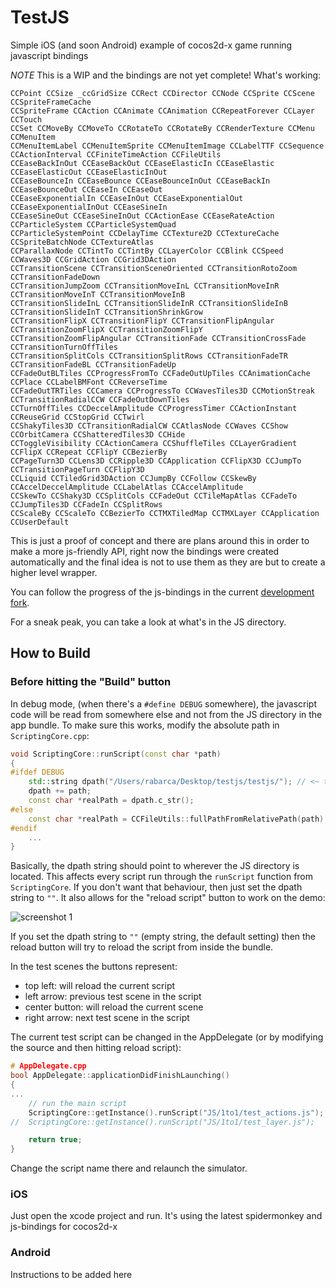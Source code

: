 # TestJS

Simple iOS (and soon Android) example of cocos2d-x game running javascript bindings

*NOTE* This is a WIP and the bindings are not yet complete! What's working:

    CCPoint CCSize _ccGridSize CCRect CCDirector CCNode CCSprite CCScene CCSpriteFrameCache
    CCSpriteFrame CCAction CCAnimate CCAnimation CCRepeatForever CCLayer CCTouch
    CCSet CCMoveBy CCMoveTo CCRotateTo CCRotateBy CCRenderTexture CCMenu CCMenuItem
    CCMenuItemLabel CCMenuItemSprite CCMenuItemImage CCLabelTTF CCSequence
    CCActionInterval CCFiniteTimeAction CCFileUtils
    CCEaseBackInOut CCEaseBackOut CCEaseElasticIn CCEaseElastic CCEaseElasticOut CCEaseElasticInOut
    CCEaseBounceIn CCEaseBounce CCEaseBounceInOut CCEaseBackIn CCEaseBounceOut CCEaseIn CCEaseOut
    CCEaseExponentialIn CCEaseInOut CCEaseExponentialOut CCEaseExponentialInOut CCEaseSineIn
    CCEaseSineOut CCEaseSineInOut CCActionEase CCEaseRateAction CCParticleSystem CCParticleSystemQuad
    CCParticleSystemPoint CCDelayTime CCTexture2D CCTextureCache CCSpriteBatchNode CCTextureAtlas
    CCParallaxNode CCTintTo CCTintBy CCLayerColor CCBlink CCSpeed CCWaves3D CCGridAction CCGrid3DAction
    CCTransitionScene CCTransitionSceneOriented CCTransitionRotoZoom CCTransitionFadeDown
    CCTransitionJumpZoom CCTransitionMoveInL CCTransitionMoveInR CCTransitionMoveInT CCTransitionMoveInB
    CCTransitionSlideInL CCTransitionSlideInR CCTransitionSlideInB CCTransitionSlideInT CCTransitionShrinkGrow
    CCTransitionFlipX CCTransitionFlipY CCTransitionFlipAngular CCTransitionZoomFlipX CCTransitionZoomFlipY
    CCTransitionZoomFlipAngular CCTransitionFade CCTransitionCrossFade CCTransitionTurnOffTiles
    CCTransitionSplitCols CCTransitionSplitRows CCTransitionFadeTR CCTransitionFadeBL CCTransitionFadeUp
    CCFadeOutBLTiles CCProgressFromTo CCFadeOutUpTiles CCAnimationCache CCPlace CCLabelBMFont CCReverseTime
    CCFadeOutTRTiles CCCamera CCProgressTo CCWavesTiles3D CCMotionStreak CCTransitionRadialCCW CCFadeOutDownTiles
    CCTurnOffTiles CCDeccelAmplitude CCProgressTimer CCActionInstant CCReuseGrid CCStopGrid CCTwirl
    CCShakyTiles3D CCTransitionRadialCW CCAtlasNode CCWaves CCShow CCOrbitCamera CCShatteredTiles3D CCHide
    CCToggleVisibility CCActionCamera CCShuffleTiles CCLayerGradient CCFlipX CCRepeat CCFlipY CCBezierBy
    CCPageTurn3D CCLens3D CCRipple3D CCApplication CCFlipX3D CCJumpTo CCTransitionPageTurn CCFlipY3D
    CCLiquid CCTiledGrid3DAction CCJumpBy CCFollow CCSkewBy CCAccelDeccelAmplitude CCLabelAtlas CCAccelAmplitude
    CCSkewTo CCShaky3D CCSplitCols CCFadeOut CCTileMapAtlas CCFadeTo CCJumpTiles3D CCFadeIn CCSplitRows
    CCScaleBy CCScaleTo CCBezierTo CCTMXTiledMap CCTMXLayer CCApplication CCUserDefault

This is just a proof of concept and there are plans around this in order to make a more js-friendly API, right now
the bindings were created automatically and the final idea is not to use them as they are but to create a higher
level wrapper.

You can follow the progress of the js-bindings in the current [development fork](https://github.com/funkaster/cocos2d-x/tree/js-bindings).

For a sneak peak, you can take a look at what's in the JS directory.

## How to Build

### Before hitting the "Build" button

In debug mode, (when there's a `#define DEBUG` somewhere), the javascript code will be read from somewhere else and not from the JS directory
in the app bundle. To make sure this works, modify the absolute path in `ScriptingCore.cpp`:

```c++
void ScriptingCore::runScript(const char *path)
{
#ifdef DEBUG
	std::string dpath("/Users/rabarca/Desktop/testjs/testjs/"); // <~ this is what you want to modify!
	dpath += path;
	const char *realPath = dpath.c_str();
#else
	const char *realPath = CCFileUtils::fullPathFromRelativePath(path);
#endif
	...
}
```

Basically, the dpath string should point to wherever the JS directory is located. This affects every script
run through the `runScript` function from `ScriptingCore`. If you don't want that behaviour, then just set
the dpath string to `""`. It also allows for the "reload script" button to work on the demo:

![screenshot 1](http://dl.dropbox.com/u/29043245/testjs1.png)

If you set the dpath string to `""` (empty string, the default setting) then the reload button will try to
reload the script from inside the bundle.

In the test scenes the buttons represent:

* top left: will reload the current script
* left arrow: previous test scene in the script
* center button: will reload the current scene
* right arrow: next test scene in the script

The current test script can be changed in the AppDelegate (or by modifying the source and then hitting reload script):

```c++
# AppDelegate.cpp
bool AppDelegate::applicationDidFinishLaunching()
{
...
	// run the main script
	ScriptingCore::getInstance().runScript("JS/1to1/test_actions.js");
//	ScriptingCore::getInstance().runScript("JS/1to1/test_layer.js");

	return true;
}
```

Change the script name there and relaunch the simulator.

### iOS

Just open the xcode project and run. It's using the latest spidermonkey and js-bindings for cocos2d-x

### Android

Instructions to be added here
